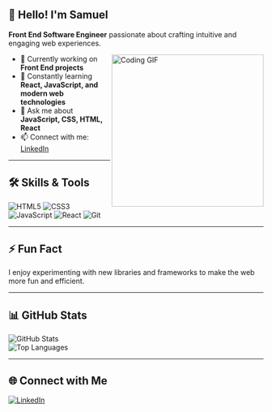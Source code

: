 ## 👋 Hello! I'm Samuel

**Front End Software Engineer** passionate about crafting intuitive and engaging web experiences.  

<img align="right" alt="Coding GIF" src="https://media.giphy.com/media/13HgwGsXF0aiGY/giphy.gif" width="300" />

- 🔭 Currently working on **Front End projects**  
- 🌱 Constantly learning **React, JavaScript, and modern web technologies**  
- 💬 Ask me about **JavaScript, CSS, HTML, React**  
- 📫 Connect with me: [LinkedIn](https://www.linkedin.com/in/sangelesgutierrez/)  

---

## 🛠 Skills & Tools
![HTML5](https://img.shields.io/badge/HTML5-E34F26?style=for-the-badge&logo=html5&logoColor=white)
![CSS3](https://img.shields.io/badge/CSS3-1572B6?style=for-the-badge&logo=css3&logoColor=white)
![JavaScript](https://img.shields.io/badge/JavaScript-F7DF1E?style=for-the-badge&logo=javascript&logoColor=black)
![React](https://img.shields.io/badge/React-61DAFB?style=for-the-badge&logo=react&logoColor=black)
![Git](https://img.shields.io/badge/Git-F05032?style=for-the-badge&logo=git&logoColor=white)

---

## ⚡ Fun Fact
I enjoy experimenting with new libraries and frameworks to make the web more fun and efficient.  

---

## 📊 GitHub Stats
![GitHub Stats](https://github-readme-stats.vercel.app/api?username=SamuelAngeles&show_icons=true&theme=radical)  
![Top Languages](https://github-readme-stats.vercel.app/api/top-langs/?username=SamuelAngeles&layout=compact&theme=radical)

---

## 🌐 Connect with Me
[![LinkedIn](https://img.shields.io/badge/LinkedIn-0077B5?style=for-the-badge&logo=linkedin&logoColor=white)](https://www.linkedin.com/in/sangelesgutierrez/)


<!--
**sangelesgu/sangelesgu** is a ✨ _special_ ✨ repository because its `README.md` (this file) appears on your GitHub profile.

Here are some ideas to get you started:

- 🔭 I’m currently working on ...
- 🌱 I’m currently learning ...
- 👯 I’m looking to collaborate on ...
- 🤔 I’m looking for help with ...
- 💬 Ask me about ...
- 📫 How to reach me: ...
- 😄 Pronouns: ...
- ⚡ Fun fact: ...
-->
